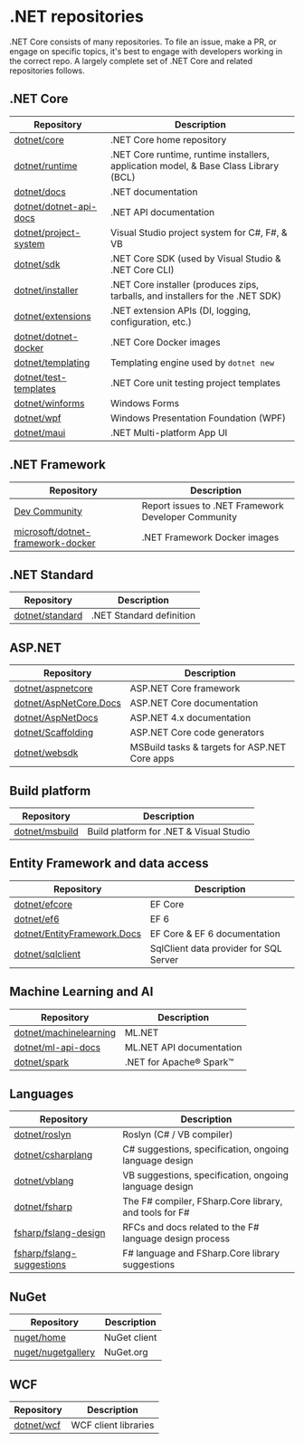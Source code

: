 # .NET repositories

.NET Core consists of many repositories. To file an issue, make a PR, or engage on specific topics, it's best to engage with developers working in the correct repo. A largely complete set of .NET Core and related repositories follows.

## .NET Core

|Repository                                                          |Description |
|--------------------------------------------------------------------|------------|
|[dotnet/core](https://github.com/dotnet/core)                       |.NET Core home repository|
|[dotnet/runtime](https://github.com/dotnet/runtime)                 |.NET Core runtime, runtime installers, application model, & Base Class Library (BCL)|
|[dotnet/docs](https://github.com/dotnet/docs)                       |.NET documentation|
|[dotnet/dotnet-api-docs](https://github.com/dotnet/dotnet-api-docs) |.NET API documentation|
|[dotnet/project-system](https://github.com/dotnet/project-system)   |Visual Studio project system for C#, F#, & VB|
|[dotnet/sdk](https://github.com/dotnet/sdk)                         |.NET Core SDK (used by Visual Studio & .NET Core CLI)|
|[dotnet/installer](https://github.com/dotnet/installer)             |.NET Core installer (produces zips, tarballs, and installers for the .NET SDK)
|[dotnet/extensions](https://github.com/dotnet/extensions)           |.NET extension APIs (DI, logging, configuration, etc.)|
|[dotnet/dotnet-docker](https://github.com/dotnet/dotnet-docker)     |.NET Core Docker images|
|[dotnet/templating](https://github.com/dotnet/templating)           |Templating engine used by `dotnet new`|
|[dotnet/test-templates](https://github.com/dotnet/test-templates)   |.NET Core unit testing project templates|
|[dotnet/winforms](https://github.com/dotnet/winforms)               |Windows Forms|
|[dotnet/wpf](https://github.com/dotnet/wpf)                         |Windows Presentation Foundation (WPF)|
|[dotnet/maui](https://github.com/dotnet/maui)                       |.NET Multi-platform App UI|

## .NET Framework

|Repository                                                                                |Description |
|------------------------------------------------------------------------------------------|------------|
|[Dev Community](https://developercommunity.visualstudio.com/spaces/61/index.html)         |Report issues to .NET Framework Developer Community|
|[microsoft/dotnet-framework-docker](https://github.com/microsoft/dotnet-framework-docker) |.NET Framework Docker images|

## .NET Standard

|Repository                                            |Description             |
|------------------------------------------------------|------------------------|
|[dotnet/standard](https://github.com/dotnet/standard) |.NET Standard definition|

## ASP.NET

|Repository                                                         |Description                                  |
|-------------------------------------------------------------------|---------------------------------------------|
|[dotnet/aspnetcore](https://github.com/dotnet/aspnetcore)          |ASP.NET Core framework                       |
|[dotnet/AspNetCore.Docs](https://github.com/dotnet/AspNetCore.Docs)|ASP.NET Core documentation                   |
|[dotnet/AspNetDocs](https://github.com/dotnet/AspNetDocs)          |ASP.NET 4.x documentation                    |
|[dotnet/Scaffolding](https://github.com/dotnet/Scaffolding)        |ASP.NET Core code generators                 |
|[dotnet/websdk](https://github.com/dotnet/websdk)                  |MSBuild tasks & targets for ASP.NET Core apps|

## Build platform

|Repository                                               |Description                            |
|---------------------------------------------------------|---------------------------------------|
|[dotnet/msbuild](https://github.com/dotnet/msbuild)      |Build platform for .NET & Visual Studio|

## Entity Framework and data access

|Repository                                                                   |Description                           |
|-----------------------------------------------------------------------------|--------------------------------------|
|[dotnet/efcore](https://github.com/dotnet/efcore)                            |EF Core                               |
|[dotnet/ef6](https://github.com/dotnet/ef6)                                  |EF 6                                  |
|[dotnet/EntityFramework.Docs](https://github.com/dotnet/EntityFramework.Docs)|EF Core & EF 6 documentation          |
|[dotnet/sqlclient](https://github.com/dotnet/sqlclient)                      |SqlClient data provider for SQL Server|

## Machine Learning and AI

|Repository                                                          |Description                           |
|--------------------------------------------------------------------|-------------------------|
|[dotnet/machinelearning](https://github.com/dotnet/machinelearning) |ML.NET                   |
|[dotnet/ml-api-docs](https://github.com/dotnet/ml-api-docs)         |ML.NET API documentation |
|[dotnet/spark](https://github.com/dotnet/spark)                     |.NET for Apache® Spark™  |

## Languages

|Repository                                                               |Description                                            |
|-------------------------------------------------------------------------|-------------------------------------------------------|
|[dotnet/roslyn](https://github.com/dotnet/roslyn)                        |Roslyn (C# / VB compiler)                              |
|[dotnet/csharplang](https://github.com/dotnet/csharplang)                |C# suggestions, specification, ongoing language design |
|[dotnet/vblang](https://github.com/dotnet/vblang)                        |VB suggestions, specification, ongoing language design |
|[dotnet/fsharp](https://github.com/dotnet/fsharp)                        |The F# compiler, FSharp.Core library, and tools for F# |
|[fsharp/fslang-design](https://github.com/fsharp/fslang-design)          |RFCs and docs related to the F# language design process|
|[fsharp/fslang-suggestions](https://github.com/fsharp/fslang-suggestions)|F# language and FSharp.Core library suggestions        |

## NuGet

|Repository                                                  |Description |
|------------------------------------------------------------|------------|
|[nuget/home](https://github.com/nuget/home)                 |NuGet client|
|[nuget/nugetgallery](https://github.com/nuget/nugetgallery) |NuGet.org   |

## WCF

|Repository                                  |Description         |
|--------------------------------------------|--------------------|
|[dotnet/wcf](https://github.com/dotnet/wcf) |WCF client libraries|
